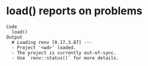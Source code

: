 # load() reports on problems

    Code
      load()
    Output
      # Loading renv [0.17.3.87] ---
      - Project '<wd>' loaded.
      - The project is currently out-of-sync.
      - Use `renv::status()` for more details.

